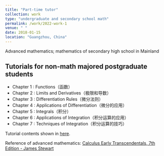 ```yaml
---
title: "Part-time tutor"
collection: work
type: "undergraduate and secondary school math"
permalink: /work/2022-work-1
venue: " "
date: 2018-01-15
location: "Guangzhou, China"
---
```


Advanced mathematics; mathematics of secondary high school in Mainland


Tutorials for non-math majored postgraduate students
------
* Chapter 1 : Functions（函数）  
* Chapter 2 : Limits and Derivatives（极限和导数）
* Chapter 3 : Differentiation Rules（微分法则）
* Chapter 4 : Applications of Differentiation（微分的应用）
* Chapter 5 : Integrals（积分）
* Chapter 6 : Applications of Integration（积分运算的应用）
* Chapter 7 : Techniques of Integration（积分运算的技巧）


Tutorial contents shown in [here](https://huihuigong.github.io/files/advanced_math.pdf).

Reference of advanced mathematics: [Calculus Early Transcendentals, 7th Edition - James Stewart](https://www.kdocs.cn/l/ckVL3Y7AcDQX)
